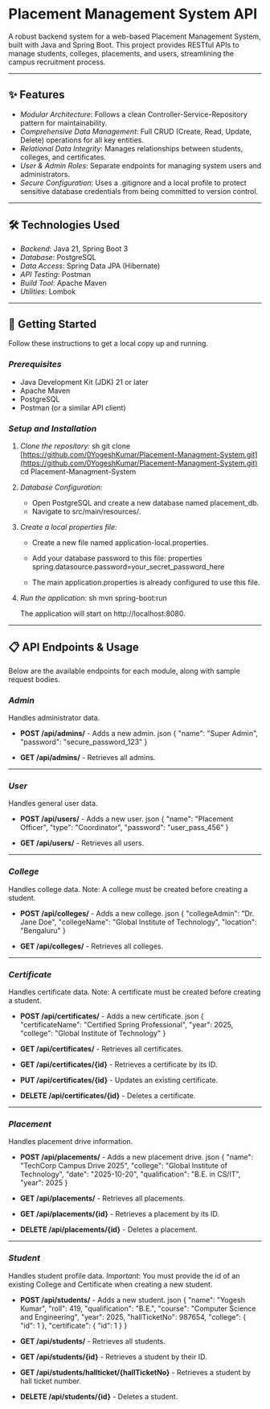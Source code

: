 # Placement Management System API

A robust backend system for a web-based Placement Management System, built with Java and Spring Boot. This project provides RESTful APIs to manage students, colleges, placements, and users, streamlining the campus recruitment process.

---

## ✨ Features

* *Modular Architecture*: Follows a clean Controller-Service-Repository pattern for maintainability.
* *Comprehensive Data Management*: Full CRUD (Create, Read, Update, Delete) operations for all key entities.
* *Relational Data Integrity*: Manages relationships between students, colleges, and certificates.
* *User & Admin Roles*: Separate endpoints for managing system users and administrators.
* *Secure Configuration*: Uses a .gitignore and a local profile to protect sensitive database credentials from being committed to version control.

---

## 🛠 Technologies Used

* *Backend*: Java 21, Spring Boot 3
* *Database*: PostgreSQL
* *Data Access*: Spring Data JPA (Hibernate)
* *API Testing*: Postman
* *Build Tool*: Apache Maven
* *Utilities*: Lombok

---

## 🚀 Getting Started

Follow these instructions to get a local copy up and running.

### *Prerequisites*

* Java Development Kit (JDK) 21 or later
* Apache Maven
* PostgreSQL
* Postman (or a similar API client)

### *Setup and Installation*

1.  *Clone the repository:*
    sh
    git clone [https://github.com/0YogeshKumar/Placement-Managment-System.git](https://github.com/0YogeshKumar/Placement-Managment-System.git)
    cd Placement-Managment-System
    

2.  *Database Configuration:*
    * Open PostgreSQL and create a new database named placement_db.
    * Navigate to src/main/resources/.

3.  *Create a local properties file:*
    * Create a new file named application-local.properties.
    * Add your database password to this file:
        properties
        spring.datasource.password=your_secret_password_here
        
    * The main application.properties is already configured to use this file.

4.  *Run the application:*
    sh
    mvn spring-boot:run
    
    The application will start on http://localhost:8080.

---

## 📋 API Endpoints & Usage

Below are the available endpoints for each module, along with sample request bodies.

### *Admin*

Handles administrator data.

* **POST /api/admins/** - Adds a new admin.
    json
    {
        "name": "Super Admin",
        "password": "secure_password_123"
    }
    
* **GET /api/admins/** - Retrieves all admins.

---

### *User*

Handles general user data.

* **POST /api/users/** - Adds a new user.
    json
    {
        "name": "Placement Officer",
        "type": "Coordinator",
        "password": "user_pass_456"
    }
    
* **GET /api/users/** - Retrieves all users.

---

### *College*

Handles college data. Note: A college must be created before creating a student.

* **POST /api/colleges/** - Adds a new college.
    json
    {
        "collegeAdmin": "Dr. Jane Doe",
        "collegeName": "Global Institute of Technology",
        "location": "Bengaluru"
    }
    
* **GET /api/colleges/** - Retrieves all colleges.

---

### *Certificate*

Handles certificate data. Note: A certificate must be created before creating a student.

* **POST /api/certificates/** - Adds a new certificate.
    json
    {
        "certificateName": "Certified Spring Professional",
        "year": 2025,
        "college": "Global Institute of Technology"
    }
    
* **GET /api/certificates/** - Retrieves all certificates.
* **GET /api/certificates/{id}** - Retrieves a certificate by its ID.
* **PUT /api/certificates/{id}** - Updates an existing certificate.
* **DELETE /api/certificates/{id}** - Deletes a certificate.

---

### *Placement*

Handles placement drive information.

* **POST /api/placements/** - Adds a new placement drive.
    json
    {
        "name": "TechCorp Campus Drive 2025",
        "college": "Global Institute of Technology",
        "date": "2025-10-20",
        "qualification": "B.E. in CS/IT",
        "year": 2025
    }
    
* **GET /api/placements/** - Retrieves all placements.
* **GET /api/placements/{id}** - Retrieves a placement by its ID.
* **DELETE /api/placements/{id}** - Deletes a placement.

---

### *Student*

Handles student profile data. *Important*: You must provide the id of an existing College and Certificate when creating a new student.

* **POST /api/students/** - Adds a new student.
    json
    {
        "name": "Yogesh Kumar",
        "roll": 419,
        "qualification": "B.E.",
        "course": "Computer Science and Engineering",
        "year": 2025,
        "hallTicketNo": 987654,
        "college": {
            "id": 1
        },
        "certificate": {
            "id": 1
        }
    }
    
* **GET /api/students/** - Retrieves all students.
* **GET /api/students/{id}** - Retrieves a student by their ID.
* **GET /api/students/hallticket/{hallTicketNo}** - Retrieves a student by hall ticket number.
* **DELETE /api/students/{id}** - Deletes a student.
